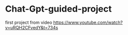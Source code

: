 # Chat-Gpt-guided-project
 first project from video https://www.youtube.com/watch?v=uRQH2CFvedY&t=734s
